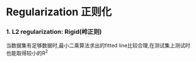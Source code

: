 # Regularization 正则化
### 1. L2 regularization: Rigid(岭正则)
当数据集有足够数据时,最小二乘算法求出的fitted line比较合理,在测试集上测试时也能取得较小的R<sup>2
